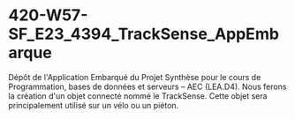 # 420-W57-SF_E23_4394_TrackSense_AppEmbarque
Dépôt de l'Application Embarqué du Projet Synthèse pour le cours de Programmation, bases de données et serveurs – AEC (LEA.D4). Nous ferons la création d'un objet connecté nommé le TrackSense. Cette objet sera principalement utilisé sur un vélo ou un piéton.
